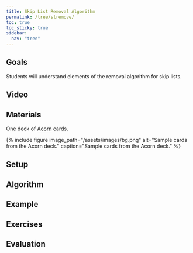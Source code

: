 ```yaml
---
title: Skip List Removal Algorithm
permalink: /tree/slremove/
toc: true
toc_sticky: true
sidebar:
  nav: "tree"
---
```


## Goals

Students will understand elements of the removal algorithm
for skip lists.

## Video

## Materials

One deck of [Acorn]({{site.baseurl}}/tree) cards.

{% include figure image_path="/assets/images/bg.png" alt="Sample cards from the Acorn deck." caption="Sample cards from the Acorn deck." %}

## Setup

## Algorithm

## Example

## Exercises

## Evaluation
